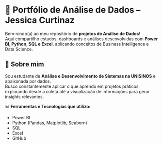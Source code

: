 # 🎯 Portfólio de Análise de Dados – Jessica Curtinaz

Bem-vindo(a) ao meu repositório de **projetos de Análise de Dados**!  
Aqui compartilho estudos, dashboards e análises desenvolvidas com **Power BI, Python, SQL e Excel**, aplicando conceitos de Business Intelligence e Data Science.


## 🧠 Sobre mim

Sou estudante de **Análise e Desenvolvimento de Sistemas na UNISINOS** e apaixonada por dados.  
Busco constantemente aplicar o que aprendo em projetos práticos, explorando desde a coleta até a visualização de informações para gerar insights relevantes.

📊 **Ferramentas e Tecnologias que utilizo:**
- Power BI  
- Python (Pandas, Matplotlib, Seaborn)  
- SQL  
- Excel  
- GitHub
